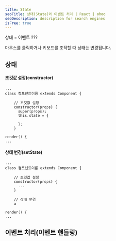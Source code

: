 ```yaml
---
title: State
seoTitle: 상태(State)와 이벤트 처리 | React | ohoo
seoDescription: description for search engines
isFree: true
---
```


상태 = 이벤트 ???

마우스를 클릭하거나 키보드를 조작할 때 상태는 변경됩니다. 

## 상태
#### 초깃값 설정(constructor)
```
...
class 컴포넌트이름 extends Component {

    // 초깃값 설정
    constructor(props) {
      super(props);
      this.state = {

      };
    }

render() {
...
```

#### 상태 변경(setState)
```
...
class 컴포넌트이름 extends Component {

    // 초깃값 설정
    constructor(props) {
      ...
    }

    // 상태 변경
    a

render() {
...
```


## 이벤트 처리(이벤트 핸들링)
